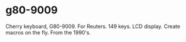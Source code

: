# g80-9009
Cherry keyboard, G80-9009. For Reuters. 149 keys. LCD display. Create macros on the fly. From the 1990's.
